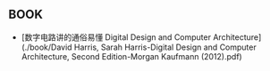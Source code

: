 ## BOOK

* [数字电路讲的通俗易懂 Digital Design and Computer Architecture](./book/David Harris, Sarah Harris-Digital Design and Computer Architecture, Second Edition-Morgan Kaufmann (2012).pdf)